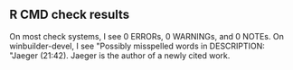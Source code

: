 ## R CMD check results

On most check systems, I see 0 ERRORs, 0 WARNINGs, and 0 NOTEs. On winbuilder-devel, I see "Possibly misspelled words in DESCRIPTION: "Jaeger (21:42). Jaeger is the author of a newly cited work.
